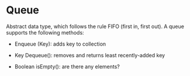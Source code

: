 # Queue

Abstract data type, which follows the rule FIFO (first in, first out). A queue supports the following methods:

* Enqueue (Key): adds key to collection

* Key Dequeue(): removes and returns least recently-added key

* Boolean isEmpty(): are there any elements?
